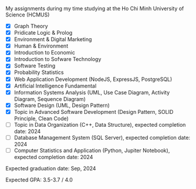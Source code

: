 My assignments during my time studying at the Ho Chi Minh University of Science (HCMUS)

- [x] Graph Theory
- [x] Pridicate Logic & Prolog
- [x] Environment & Digital Marketing
- [x] Human & Environment
- [x] Introduction to Economic
- [x] Introduction to Sofware Technology
- [x] Software Testing
- [x] Probability Statistics
- [x] Web Application Development (NodeJS, ExpressJS, PostgreSQL)
- [x] Artificial Intelligence Fundamental
- [x] Information Systems Analysis (UML, Use Case Diagram, Activity Diagram, Sequence Diagram)
- [x] Software Design (UML, Design Pattern)
- [x] Topic in Advanced Software Development (Design Pattern, SOLID Principle, Clean Code)
- [ ] Topic in Data Organization (C++, Data Structure), expected completion date: 2024
- [ ] Database Management System (SQL Server), expected completion date: 2024
- [ ] Computer Statistics and Application (Python, Jupiter Notebook), expected completion date: 2024

Expected graduation date: Sep, 2024

Expected GPA: 3.5-3.7 / 4.0
